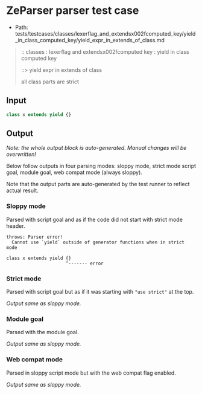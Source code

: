 # ZeParser parser test case

- Path: tests/testcases/classes/lexerflag_and_extendsx002fcomputed_key/yield_in_class_computed_key/yield_expr_in_extends_of_class.md

> :: classes : lexerflag and extendsx002fcomputed key : yield in class computed key
>
> ::> yield expr in extends of class
>
> all class parts are strict

## Input

`````js
class x extends yield {}
`````

## Output

_Note: the whole output block is auto-generated. Manual changes will be overwritten!_

Below follow outputs in four parsing modes: sloppy mode, strict mode script goal, module goal, web compat mode (always sloppy).

Note that the output parts are auto-generated by the test runner to reflect actual result.

### Sloppy mode

Parsed with script goal and as if the code did not start with strict mode header.

`````
throws: Parser error!
  Cannot use `yield` outside of generator functions when in strict mode

class x extends yield {}
                      ^------- error
`````

### Strict mode

Parsed with script goal but as if it was starting with `"use strict"` at the top.

_Output same as sloppy mode._

### Module goal

Parsed with the module goal.

_Output same as sloppy mode._

### Web compat mode

Parsed in sloppy script mode but with the web compat flag enabled.

_Output same as sloppy mode._
